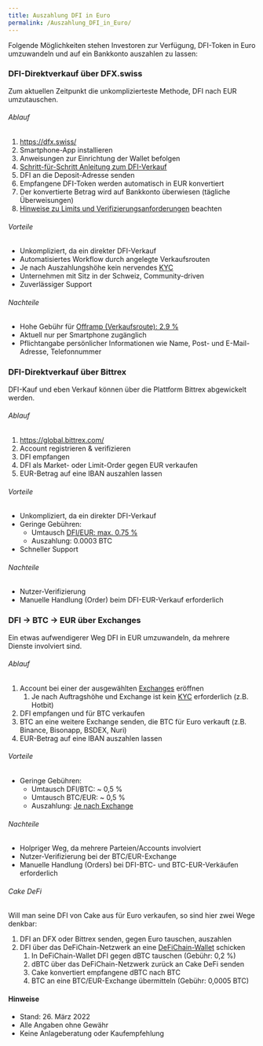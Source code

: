 ```yaml
---
title: Auszahlung DFI in Euro
permalink: /Auszahlung_DFI_in_Euro/
---
```


Folgende Möglichkeiten stehen Investoren zur Verfügung, DFI-Token in
Euro umzuwandeln und auf ein Bankkonto auszahlen zu lassen:

### DFI-Direktverkauf über DFX.swiss

Zum aktuellen Zeitpunkt die unkomplizierteste Methode, DFI nach EUR
umzutauschen.

###### Ablauf

1.  <https://dfx.swiss/>
2.  Smartphone-App installieren
3.  Anweisungen zur Einrichtung der Wallet befolgen
4.  [Schritt-für-Schritt Anleitung zum
    DFI-Verkauf](https://defichain-wiki.com/wiki/DFX_FAQ#Schritt-f.C3.BCr-Schritt_Anleitung_-_Verkaufen_bei_DFX)
5.  DFI an die Deposit-Adresse senden
6.  Empfangene DFI-Token werden automatisch in EUR konvertiert
7.  Der konvertierte Betrag wird auf Bankkonto überwiesen (tägliche
    Überweisungen)
8.  [Hinweise zu Limits und
    Verifizierungsanforderungen](https://defichain-wiki.com/wiki/DFX_FAQ#Verkaufsprozess:_DeFiChain_Assets_-.3E_FIAT)
    beachten

###### Vorteile

- Unkompliziert, da ein direkter DFI-Verkauf
- Automatisiertes Workflow durch angelegte Verkaufsrouten
- Je nach Auszahlungshöhe kein nervendes
  [KYC](https://de.wikipedia.org/wiki/Know_your_customer)
- Unternehmen mit Sitz in der Schweiz, Community-driven
- Zuverlässiger Support

###### Nachteile

- Hohe Gebühr für [Offramp (Verkaufsroute): 2.9
  %](https://dfx.swiss/de/agb/)
- Aktuell nur per Smartphone zugänglich
- Pflichtangabe persönlicher Informationen wie Name, Post- und
  E-Mail-Adresse, Telefonnummer

### DFI-Direktverkauf über Bittrex

DFI-Kauf und eben Verkauf können über die Plattform Bittrex abgewickelt
werden.

###### Ablauf

1.  <https://global.bittrex.com/>
2.  Account registrieren & verifizieren
3.  DFI empfangen
4.  DFI als Market- oder Limit-Order gegen EUR verkaufen
5.  EUR-Betrag auf eine IBAN auszahlen lassen

###### Vorteile

- Unkompliziert, da ein direkter DFI-Verkauf
- Geringe Gebühren:
  - Umtausch [DFI/EUR: max. 0.75
    %](https://bittrexglobal.zendesk.com/hc/en-us/articles/360009625260-Bittrex-Global-fees)
  - Auszahlung: 0.0003 BTC
- Schneller Support

###### Nachteile

- Nutzer-Verifizierung
- Manuelle Handlung (Order) beim DFI-EUR-Verkauf erforderlich

### DFI → BTC → EUR über Exchanges

Ein etwas aufwendigerer Weg DFI in EUR umzuwandeln, da mehrere Dienste
involviert sind.

###### Ablauf

1.  Account bei einer der ausgewählten
    [Exchanges](https://defichain.com/dfi) eröffnen
    1.  Je nach Auftragshöhe und Exchange ist kein
        [KYC](https://de.wikipedia.org/wiki/Know_your_customer)
        erforderlich (z.B. Hotbit)
2.  DFI empfangen und für BTC verkaufen
3.  BTC an eine weitere Exchange senden, die BTC für Euro verkauft (z.B.
    Binance, Bisonapp, BSDEX, Nuri)
4.  EUR-Betrag auf eine IBAN auszahlen lassen

###### Vorteile

- Geringe Gebühren:
  - Umtausch DFI/BTC: \~ 0,5 %
  - Umtausch BTC/EUR: \~ 0,5 %
  - Auszahlung: [Je nach
    Exchange](https://withdrawalfees.com/coins/bitcoin)

###### Nachteile

- Holpriger Weg, da mehrere Parteien/Accounts involviert
- Nutzer-Verifizierung bei der BTC/EUR-Exchange
- Manuelle Handlung (Orders) bei DFI-BTC- und BTC-EUR-Verkäufen
  erforderlich

###### Cake DeFi

Will man seine DFI von Cake aus für Euro verkaufen, so sind hier zwei
Wege denkbar:

1.  DFI an DFX oder Bittrex senden, gegen Euro tauschen, auszahlen
2.  DFI über das DeFiChain-Netzwerk an eine
    [DeFiChain-Wallet](https://defichain.com/downloads) schicken
    1.  In DeFiChain-Wallet DFI gegen dBTC tauschen (Gebühr: 0,2 %)
    2.  dBTC über das DeFiChain-Netzwerk zurück an Cake DeFi senden
    3.  Cake konvertiert empfangene dBTC nach BTC
    4.  BTC an eine BTC/EUR-Exchange übermitteln (Gebühr: 0,0005 BTC)

#### Hinweise

- Stand: 26. März 2022
- Alle Angaben ohne Gewähr
- Keine Anlageberatung oder Kaufempfehlung